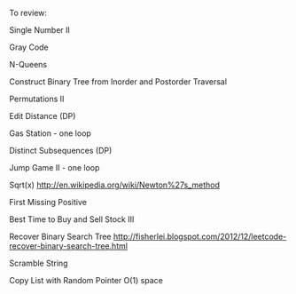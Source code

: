 To review:

Single Number II

Gray Code

N-Queens

Construct Binary Tree from Inorder and Postorder Traversal

Permutations II 

Edit Distance (DP)

Gas Station - one loop

Distinct Subsequences (DP)

Jump Game II - one loop

Sqrt(x)  http://en.wikipedia.org/wiki/Newton%27s_method

First Missing Positive 

Best Time to Buy and Sell Stock III 

Recover Binary Search Tree http://fisherlei.blogspot.com/2012/12/leetcode-recover-binary-search-tree.html

Scramble String

Copy List with Random Pointer O(1) space 


